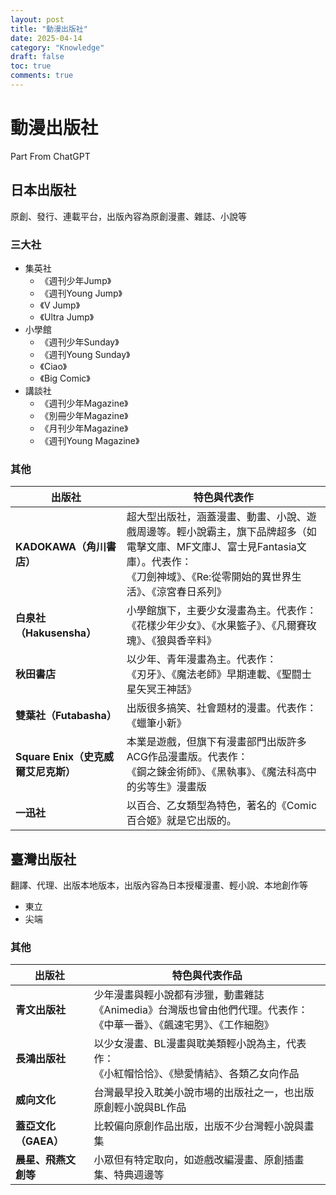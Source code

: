 ```yaml
---
layout: post
title: "動漫出版社"
date: 2025-04-14
category: "Knowledge"
draft: false
toc: true
comments: true
---
```


# 動漫出版社
<!-- more -->

Part From ChatGPT

## 日本出版社
原創、發行、連載平台，出版內容為原創漫畫、雜誌、小說等

### 三大社
* 集英社
	* 《週刊少年Jump》
	* 《週刊Young Jump》
	* 《V Jump》
	* 《Ultra Jump》
* 小學館
	* 《週刊少年Sunday》
	* 《週刊Young Sunday》
	* 《Ciao》
	* 《Big Comic》
* 講談社
	* 《週刊少年Magazine》
	* 《別冊少年Magazine》
	* 《月刊少年Magazine》
	* 《週刊Young Magazine》

### 其他
| 出版社 | 特色與代表作 |
|--------|-------------|
| **KADOKAWA（角川書店）** | 超大型出版社，涵蓋漫畫、動畫、小說、遊戲周邊等。輕小說霸主，旗下品牌超多（如電擊文庫、MF文庫J、富士見Fantasia文庫）。代表作：<br>《刀劍神域》、《Re:從零開始的異世界生活》、《涼宮春日系列》 |
| **白泉社（Hakusensha）** | 小學館旗下，主要少女漫畫為主。代表作：<br>《花樣少年少女》、《水果籃子》、《凡爾賽玫瑰》、《狼與香辛料》 |
| **秋田書店** | 以少年、青年漫畫為主。代表作：<br>《刃牙》、《魔法老師》早期連載、《聖闘士星矢冥王神話》 |
| **雙葉社（Futabasha）** | 出版很多搞笑、社會題材的漫畫。代表作：<br>《蠟筆小新》 |
| **Square Enix（史克威爾艾尼克斯）** | 本業是遊戲，但旗下有漫畫部門出版許多ACG作品漫畫版。代表作：<br>《鋼之鍊金術師》、《黑執事》、《魔法科高中的劣等生》漫畫版 |
| **一迅社** | 以百合、乙女類型為特色，著名的《Comic百合姬》就是它出版的。 |

## 臺灣出版社
翻譯、代理、出版本地版本，出版內容為日本授權漫畫、輕小說、本地創作等
* 東立
* 尖端

### 其他
| 出版社 | 特色與代表作品 |
|--------|----------------|
| **青文出版社** | 少年漫畫與輕小說都有涉獵，動畫雜誌《Animedia》台灣版也曾由他們代理。代表作：<br>《中華一番》、《飆速宅男》、《工作細胞》 |
| **長鴻出版社** | 以少女漫畫、BL漫畫與耽美類輕小說為主，代表作：<br>《小紅帽恰恰》、《戀愛情結》、各類乙女向作品 |
| **威向文化** | 台灣最早投入耽美小說市場的出版社之一，也出版原創輕小說與BL作品 |
| **蓋亞文化（GAEA）** | 比較偏向原創作品出版，出版不少台灣輕小說與畫集 |
| **晨星、飛燕文創等** | 小眾但有特定取向，如遊戲改編漫畫、原創插畫集、特典週邊等 |